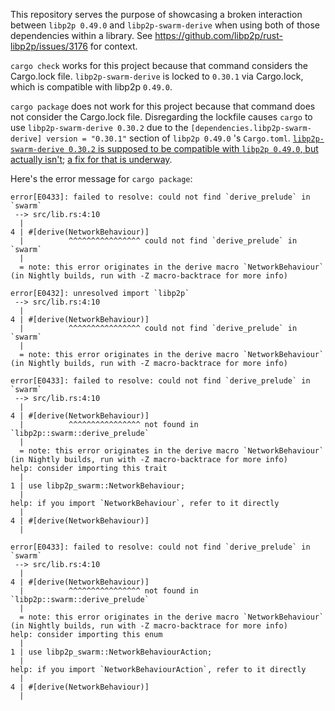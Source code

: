 This repository serves the purpose of showcasing a broken interaction between
`libp2p 0.49.0` and `libp2p-swarm-derive` when using both of those dependencies
within a library. See https://github.com/libp2p/rust-libp2p/issues/3176 for context.

`cargo check` works for this project because that command considers the
Cargo.lock file. `libp2p-swarm-derive` is locked to `0.30.1` via Cargo.lock,
which is compatible with libp2p `0.49.0`.

`cargo package` does not work for this project because that command does not
consider the Cargo.lock file. Disregarding the lockfile causes `cargo` to use
`libp2p-swarm-derive 0.30.2` due to the `[dependencies.libp2p-swarm-derive] version = "0.30.1"` section of `libp2p 0.49.0` 's `Cargo.toml`. [`libp2p-swarm-derive 0.30.2` is supposed to be compatible with `libp2p 0.49.0`, but actually isn't](https://github.com/libp2p/rust-libp2p/issues/3176#issuecomment-1330006284); [a fix for that is underway](https://github.com/libp2p/rust-libp2p/pull/3178).

Here's the error message for `cargo package`:

```
error[E0433]: failed to resolve: could not find `derive_prelude` in `swarm`
 --> src/lib.rs:4:10
  |
4 | #[derive(NetworkBehaviour)]
  |          ^^^^^^^^^^^^^^^^ could not find `derive_prelude` in `swarm`
  |
  = note: this error originates in the derive macro `NetworkBehaviour` (in Nightly builds, run with -Z macro-backtrace for more info)

error[E0432]: unresolved import `libp2p`
 --> src/lib.rs:4:10
  |
4 | #[derive(NetworkBehaviour)]
  |          ^^^^^^^^^^^^^^^^ could not find `derive_prelude` in `swarm`
  |
  = note: this error originates in the derive macro `NetworkBehaviour` (in Nightly builds, run with -Z macro-backtrace for more info)

error[E0433]: failed to resolve: could not find `derive_prelude` in `swarm`
 --> src/lib.rs:4:10
  |
4 | #[derive(NetworkBehaviour)]
  |          ^^^^^^^^^^^^^^^^ not found in `libp2p::swarm::derive_prelude`
  |
  = note: this error originates in the derive macro `NetworkBehaviour` (in Nightly builds, run with -Z macro-backtrace for more info)
help: consider importing this trait
  |
1 | use libp2p_swarm::NetworkBehaviour;
  |
help: if you import `NetworkBehaviour`, refer to it directly
  |
4 | #[derive(NetworkBehaviour)]
  |

error[E0433]: failed to resolve: could not find `derive_prelude` in `swarm`
 --> src/lib.rs:4:10
  |
4 | #[derive(NetworkBehaviour)]
  |          ^^^^^^^^^^^^^^^^ not found in `libp2p::swarm::derive_prelude`
  |
  = note: this error originates in the derive macro `NetworkBehaviour` (in Nightly builds, run with -Z macro-backtrace for more info)
help: consider importing this enum
  |
1 | use libp2p_swarm::NetworkBehaviourAction;
  |
help: if you import `NetworkBehaviourAction`, refer to it directly
  |
4 | #[derive(NetworkBehaviour)]
  |
```
